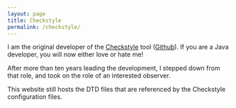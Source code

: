 ```yaml
---
layout: page
title: Checkstyle
permalink: /checkstyle/
---
```


I am the original developer of the [Checkstyle](https://checkstyle.org/) tool ([Github](https://github.com/checkstyle/checkstyle)). If you are a Java developer, you will now either love or hate me!

After more than ten years leading the development, I stepped down from that role, and took on the role of an interested observer.

This website still hosts the DTD files that are referenced by the Checkstyle configuration files.
